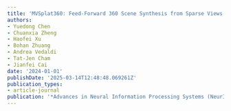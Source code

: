 ```yaml
---
title: 'MVSplat360: Feed-Forward 360 Scene Synthesis from Sparse Views'
authors:
- Yuedong Chen
- Chuanxia Zheng
- Haofei Xu
- Bohan Zhuang
- Andrea Vedaldi
- Tat-Jen Cham
- Jianfei Cai
date: '2024-01-01'
publishDate: '2025-03-14T12:48:48.069261Z'
publication_types:
- article-journal
publication: '*Advances in Neural Information Processing Systems (NeurIPS)*'
---
```

